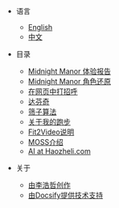 - 语言
    - [English](README.md)
    - [中文](/zh-cn/README.md)

- 目录
    - [Midnight Manor 体验报告](zh-cn/midnight_report.md)
    - [Midnight Manor 角色还原](zh-cn/midnight_prompt.md)
    - [在网页中打招呼](zh-cn/greeting.md)
    - [达芬奇](zh-cn/davinci.md)
    - [筛子算法](zh-cn/winnowing.md)
    - [关于我的跑步](zh-cn/run.md)
    - [Fit2Video说明](zh-cn/fit2video.md)
    - [MOSS介绍](zh-cn/moss.md)
    - [AI at Haozheli.com](zh-cn/aihaozheli.md)

- 关于
    - [由李浩哲创作](https://www.haozheli.com)
    - [由Docsify提供技术支持](https://docsify.js.org)